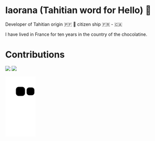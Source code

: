 # Iaorana (Tahitian word for Hello) 🤙

<p>Developer of Tahitian origin 🇵🇫 🌴 citizen ship 🇫🇷 - 🇨🇦</p>
 
<p>I have lived in France for ten years in the country of the chocolatine.</p>

<div>
  <h1>Contributions</h1>

  <img src="https://github-readme-stats.vercel.app/api?username=Rooarii&count_private=true" >
 
  <img src="https://github-readme-stats.vercel.app/api/top-langs/?username=rooarii&layout=compact" >
</div>


![rooarii snake gif](https://github.com/Rooarii/Rooarii/blob/output/github-contribution-grid-snake.svg)
